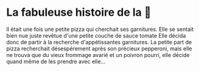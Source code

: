 # La fabuleuse histoire de la 🍕
Il était une fois une petite pizza qui cherchait ses garnitures.
Elle se sentait bien nue juste revêtue d'une petite couche de sauce tomate
Elle décida donc de partir à la recherche d'appétissantes garnitures.
La petite part de pizza recherchait désespérement après son précieux pepperoni, mais elle ne trouva que du vieux frommage avarié et un poivron pourri, elle décide quand même de les prendre avec elle...

